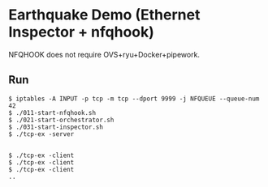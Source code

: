 Earthquake Demo (Ethernet Inspector + nfqhook)
===
NFQHOOK does not require OVS+ryu+Docker+pipework.

Run
---
	
	$ iptables -A INPUT -p tcp -m tcp --dport 9999 -j NFQUEUE --queue-num 42
	$ ./011-start-nfqhook.sh
	$ ./021-start-orchestrator.sh
	$ ./031-start-inspector.sh
	$ ./tcp-ex -server
    
		
	$ ./tcp-ex -client
	$ ./tcp-ex -client
	$ ./tcp-ex -client
	..
    

